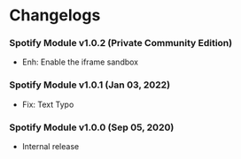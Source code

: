 # Changelogs

### Spotify Module v1.0.2 (Private Community Edition)
- Enh: Enable the iframe sandbox

### Spotify Module v1.0.1 (Jan 03, 2022)
- Fix: Text Typo

### Spotify Module v1.0.0 (Sep 05, 2020)
- Internal release
